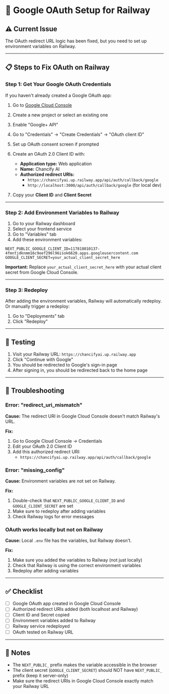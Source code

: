 # 🔐 Google OAuth Setup for Railway

## ⚠️ Current Issue

The OAuth redirect URL logic has been fixed, but you need to set up environment variables on Railway.

---

## 📋 Steps to Fix OAuth on Railway

### **Step 1: Get Your Google OAuth Credentials**

If you haven't already created a Google OAuth app:

1. Go to [Google Cloud Console](https://console.cloud.google.com/)
2. Create a new project or select an existing one
3. Enable "Google+ API"
4. Go to "Credentials" → "Create Credentials" → "OAuth client ID"
5. Set up OAuth consent screen if prompted
6. Create an OAuth 2.0 Client ID with:
   - **Application type:** Web application
   - **Name:** Chancify AI
   - **Authorized redirect URIs:**
     - `https://chancifyai.up.railway.app/api/auth/callback/google`
     - `http://localhost:3000/api/auth/callback/google` (for local dev)

7. Copy your **Client ID** and **Client Secret**

---

### **Step 2: Add Environment Variables to Railway**

1. Go to your Railway dashboard
2. Select your frontend service
3. Go to "Variables" tab
4. Add these environment variables:

```
NEXT_PUBLIC_GOOGLE_CLIENT_ID=117818010137-4fmntjdknmm16c9eef296l96isok6620.apps.googleusercontent.com
GOOGLE_CLIENT_SECRET=your_actual_client_secret_here
```

**Important:** Replace `your_actual_client_secret_here` with your actual client secret from Google Cloud Console.

---

### **Step 3: Redeploy**

After adding the environment variables, Railway will automatically redeploy. Or manually trigger a redeploy:

1. Go to "Deployments" tab
2. Click "Redeploy"

---

## 🧪 Testing

1. Visit your Railway URL: `https://chancifyai.up.railway.app`
2. Click "Continue with Google"
3. You should be redirected to Google's sign-in page
4. After signing in, you should be redirected back to the home page

---

## 🐛 Troubleshooting

### **Error: "redirect_uri_mismatch"**

**Cause:** The redirect URI in Google Cloud Console doesn't match Railway's URL.

**Fix:**
1. Go to Google Cloud Console → Credentials
2. Edit your OAuth 2.0 Client ID
3. Add this authorized redirect URI:
   - `https://chancifyai.up.railway.app/api/auth/callback/google`

### **Error: "missing_config"**

**Cause:** Environment variables are not set on Railway.

**Fix:**
1. Double-check that `NEXT_PUBLIC_GOOGLE_CLIENT_ID` and `GOOGLE_CLIENT_SECRET` are set
2. Make sure to redeploy after adding variables
3. Check Railway logs for error messages

### **OAuth works locally but not on Railway**

**Cause:** Local `.env` file has the variables, but Railway doesn't.

**Fix:**
1. Make sure you added the variables to Railway (not just locally)
2. Check that Railway is using the correct environment variables
3. Redeploy after adding variables

---

## ✅ Checklist

- [ ] Google OAuth app created in Google Cloud Console
- [ ] Authorized redirect URIs added (both localhost and Railway)
- [ ] Client ID and Secret copied
- [ ] Environment variables added to Railway
- [ ] Railway service redeployed
- [ ] OAuth tested on Railway URL

---

## 📝 Notes

- The `NEXT_PUBLIC_` prefix makes the variable accessible in the browser
- The client secret (`GOOGLE_CLIENT_SECRET`) should NOT have `NEXT_PUBLIC_` prefix (keep it server-only)
- Make sure the redirect URIs in Google Cloud Console exactly match your Railway URL
